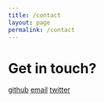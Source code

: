 ```yaml
---
title: /contact
layout: page
permalink: /contact
---
```


# Get in touch?

[github](https://github.com/GiridharPrasath/)
[email](mailto:cristianoprasath@gmail.com)
[twitter](https://twitter.com/giridhar_prasat)
